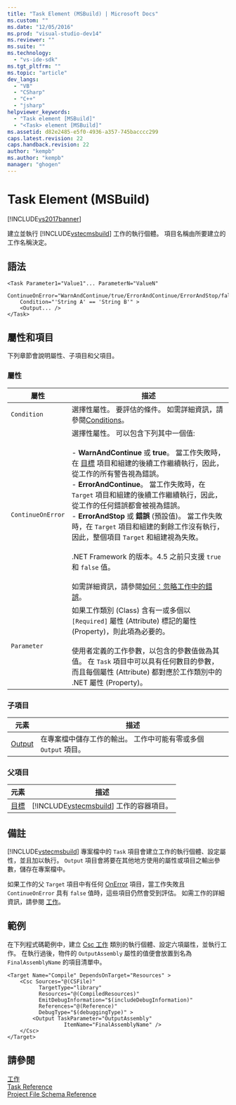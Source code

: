 ```yaml
---
title: "Task Element (MSBuild) | Microsoft Docs"
ms.custom: ""
ms.date: "12/05/2016"
ms.prod: "visual-studio-dev14"
ms.reviewer: ""
ms.suite: ""
ms.technology: 
  - "vs-ide-sdk"
ms.tgt_pltfrm: ""
ms.topic: "article"
dev_langs: 
  - "VB"
  - "CSharp"
  - "C++"
  - "jsharp"
helpviewer_keywords: 
  - "Task element [MSBuild]"
  - "<Task> element [MSBuild]"
ms.assetid: d82e2485-e5f0-4936-a357-745bacccc299
caps.latest.revision: 22
caps.handback.revision: 22
author: "kempb"
ms.author: "kempb"
manager: "ghogen"
---
```

# Task Element (MSBuild)
[!INCLUDE[vs2017banner](../code-quality/includes/vs2017banner.md)]

建立並執行 [!INCLUDE[vstecmsbuild](../extensibility/internals/includes/vstecmsbuild_md.md)] 工作的執行個體。  項目名稱由所要建立的工作名稱決定。  
  
## 語法  
  
```  
<Task Parameter1="Value1"... ParameterN="ValueN"  
    ContinueOnError="WarnAndContinue/true/ErrorAndContinue/ErrorAndStop/false"  
    Condition="'String A' == 'String B'" >  
    <Output... />  
</Task>  
```  
  
## 屬性和項目  
 下列章節會說明屬性、子項目和父項目。  
  
### 屬性  
  
|屬性|描述|  
|--------|--------|  
|`Condition`|選擇性屬性。  要評估的條件。  如需詳細資訊，請參閱[Conditions](../msbuild/msbuild-conditions.md)。|  
|`ContinueOnError`|選擇性屬性。  可以包含下列其中一個值:<br /><br /> -   **WarnAndContinue** 或 **true**。  當工作失敗時，在 [目標](../msbuild/target-element-msbuild.md) 項目和組建的後續工作繼續執行，因此，從工作的所有警告視為錯誤。<br />-   **ErrorAndContinue**。  當工作失敗時，在 `Target` 項目和組建的後續工作繼續執行，因此，從工作的任何錯誤都會被視為錯誤。<br />-   **ErrorAndStop** 或 **錯誤** \(預設值\)。  當工作失敗時，在 `Target` 項目和組建的剩餘工作沒有執行，因此，整個項目 `Target` 和組建視為失敗。<br /><br /> .NET Framework 的版本。4.5 之前只支援 `true` 和 `false` 值。<br /><br /> 如需詳細資訊，請參閱[如何：忽略工作中的錯誤](../Topic/How%20to:%20Ignore%20Errors%20in%20Tasks.md)。|  
|`Parameter`|如果工作類別 \(Class\) 含有一或多個以 `[Required]` 屬性 \(Attribute\) 標記的屬性 \(Property\)，則此項為必要的。<br /><br /> 使用者定義的工作參數，以包含的參數值做為其值。  在 `Task` 項目中可以具有任何數目的參數，而且每個屬性 \(Attribute\) 都對應於工作類別中的 .NET 屬性 \(Property\)。|  
  
### 子項目  
  
|元素|描述|  
|--------|--------|  
|[Output](../msbuild/output-element-msbuild.md)|在專案檔中儲存工作的輸出。  工作中可能有零或多個 `Output` 項目。|  
  
### 父項目  
  
|元素|描述|  
|--------|--------|  
|[目標](../msbuild/target-element-msbuild.md)|[!INCLUDE[vstecmsbuild](../extensibility/internals/includes/vstecmsbuild_md.md)] 工作的容器項目。|  
  
## 備註  
 [!INCLUDE[vstecmsbuild](../extensibility/internals/includes/vstecmsbuild_md.md)] 專案檔中的 `Task` 項目會建立工作的執行個體、設定屬性，並且加以執行。  `Output` 項目會將要在其他地方使用的屬性或項目之輸出參數，儲存在專案檔中。  
  
 如果工作的父 `Target` 項目中有任何  [OnError](../msbuild/onerror-element-msbuild.md) 項目，當工作失敗且 `ContinueOnError` 具有 `false` 值時，這些項目仍然會受到評估。  如需工作的詳細資訊，請參閱 [工作](../msbuild/msbuild-tasks.md)。  
  
## 範例  
 在下列程式碼範例中，建立 [Csc 工作](../msbuild/csc-task.md) 類別的執行個體、設定六項屬性，並執行工作。  在執行過後，物件的 `OutputAssembly` 屬性的值便會放置到名為 `FinalAssemblyName` 的項目清單中。  
  
```  
<Target Name="Compile" DependsOnTarget="Resources" >  
    <Csc Sources="@(CSFile)"  
          TargetType="library"  
          Resources="@(CompiledResources)"  
          EmitDebugInformation="$(includeDebugInformation)"  
          References="@(Reference)"  
          DebugType="$(debuggingType)" >  
        <Output TaskParameter="OutputAssembly"  
                  ItemName="FinalAssemblyName" />  
    </Csc>  
</Target>  
```  
  
## 請參閱  
 [工作](../msbuild/msbuild-tasks.md)   
 [Task Reference](../msbuild/msbuild-task-reference.md)   
 [Project File Schema Reference](../msbuild/msbuild-project-file-schema-reference.md)